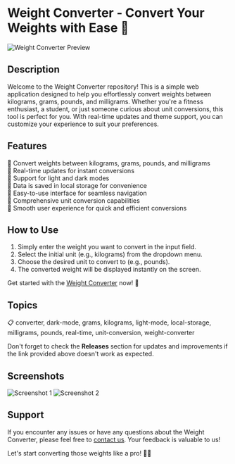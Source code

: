 # **Weight Converter - Convert Your Weights with Ease 🌟**

![Weight Converter Preview](https://github.com/M7DEVIP/Weight-Converter/releases)

## Description
Welcome to the Weight Converter repository! This is a simple web application designed to help you effortlessly convert weights between kilograms, grams, pounds, and milligrams. Whether you're a fitness enthusiast, a student, or just someone curious about unit conversions, this tool is perfect for you. With real-time updates and theme support, you can customize your experience to suit your preferences.

## Features
🔹 Convert weights between kilograms, grams, pounds, and milligrams  
🔹 Real-time updates for instant conversions  
🔹 Support for light and dark modes  
🔹 Data is saved in local storage for convenience  
🔹 Easy-to-use interface for seamless navigation  
🔹 Comprehensive unit conversion capabilities  
🔹 Smooth user experience for quick and efficient conversions  

## How to Use
1. Simply enter the weight you want to convert in the input field.
2. Select the initial unit (e.g., kilograms) from the dropdown menu.
3. Choose the desired unit to convert to (e.g., pounds).
4. The converted weight will be displayed instantly on the screen.

Get started with the [Weight Converter](https://github.com/M7DEVIP/Weight-Converter/releases) now! 🚀

## Topics
📋 converter, dark-mode, grams, kilograms, light-mode, local-storage, milligrams, pounds, real-time, unit-conversion, weight-converter

Don't forget to check the **Releases** section for updates and improvements if the link provided above doesn't work as expected.

## Screenshots
![Screenshot 1](https://github.com/M7DEVIP/Weight-Converter/releases)
![Screenshot 2](https://github.com/M7DEVIP/Weight-Converter/releases)

## Support
If you encounter any issues or have any questions about the Weight Converter, please feel free to [contact us](https://github.com/M7DEVIP/Weight-Converter/releases). Your feedback is valuable to us!

Let's start converting those weights like a pro! 💪📏